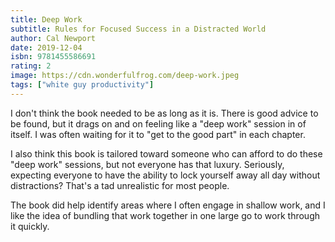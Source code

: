 ```yaml
---
title: Deep Work
subtitle: Rules for Focused Success in a Distracted World
author: Cal Newport
date: 2019-12-04
isbn: 9781455586691
rating: 2
image: https://cdn.wonderfulfrog.com/deep-work.jpeg
tags: ["white guy productivity"]
---
```


I don't think the book needed to be as long as it is. There is good advice to be found, but it drags on and on feeling like a "deep work" session in of itself. I was often waiting for it to "get to the good part" in each chapter.

I also think this book is tailored toward someone who can afford to do these "deep work" sessions, but not everyone has that luxury. Seriously, expecting everyone to have the ability to lock yourself away all day without distractions? That's a tad unrealistic for most people.

The book did help identify areas where I often engage in shallow work, and I like the idea of bundling that work together in one large go to work through it quickly.
